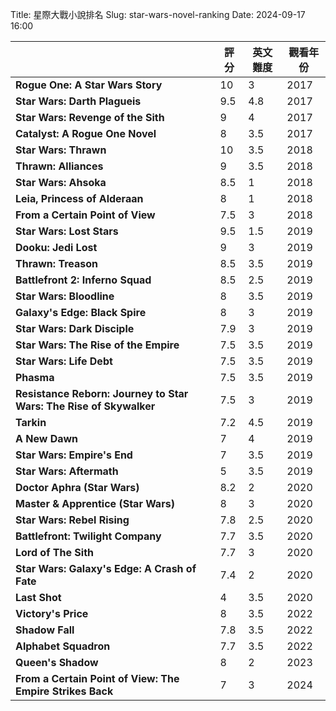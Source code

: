 Title: 星際大戰小說排名
Slug: star-wars-novel-ranking
Date: 2024-09-17 16:00

| | **評分** | **英文難度** | **觀看年份** |
| --- | --- | --- | --- |
| **Rogue One: A Star Wars Story** | 10 | 3 | 2017 |
| **Star Wars: Darth Plagueis** | 9.5 | 4.8 | 2017 |
| **Star Wars: Revenge of the Sith** | 9 | 4 | 2017 |
| **Catalyst: A Rogue One Novel** | 8| 3.5 | 2017 |
| **Star Wars: Thrawn** | 10 | 3.5 | 2018 |
| **Thrawn: Alliances** | 9| 3.5 | 2018 |
| **Star Wars: Ahsoka** | 8.5 | 1 | 2018 |
| **Leia, Princess of Alderaan** | 8| 1 | 2018 |
| **From a Certain Point of View** | 7.5 | 3 | 2018 |
| **Star Wars: Lost Stars**| 9.5 | 1.5 | 2019 |
| **Dooku: Jedi Lost** | 9| 3 | 2019 |
| **Thrawn: Treason**| 8.5 | 3.5 | 2019 |
| **Battlefront 2: Inferno Squad** | 8.5 | 2.5 | 2019 |
| **Star Wars: Bloodline** | 8| 3.5 | 2019 |
| **Galaxy's Edge: Black Spire** | 8| 3 | 2019 |
| **Star Wars: Dark Disciple**| 7.9 | 3 | 2019 |
| **Star Wars: The Rise of the Empire**| 7.5 | 3.5 | 2019 |
| **Star Wars: Life Debt** | 7.5 | 3.5 | 2019 |
| **Phasma**| 7.5 | 3.5 | 2019 |
| **Resistance Reborn: Journey to Star Wars: The Rise of Skywalker** | 7.5 | 3 | 2019 |
| **Tarkin**| 7.2 | 4.5 | 2019 |
| **A New Dawn** | 7| 4 | 2019 |
| **Star Wars: Empire's End** | 7| 3.5 | 2019 |
| **Star Wars: Aftermath** | 5| 3.5 | 2019 |
| **Doctor Aphra (Star Wars)** | 8.2 | 2 | 2020 |
| **Master & Apprentice (Star Wars)** | 8 | 3 | 2020 |
| **Star Wars: Rebel Rising** | 7.8 | 2.5 | 2020 |
| **Battlefront: Twilight Company** | 7.7 | 3.5 | 2020 |
| **Lord of The Sith** | 7.7 | 3 | 2020 |
| **Star Wars: Galaxy's Edge: A Crash of Fate** | 7.4 | 2 | 2020 |
| **Last Shot**| 4 | 3.5 | 2020 |
| **Victory's Price** | 8 | 3.5 | 2022 |
| **Shadow Fall** | 7.8 | 3.5 | 2022 |
| **Alphabet Squadron** | 7.7 | 3.5| 2022 |
| **Queen's Shadow** | 8 | 2 | 2023 |
| **From a Certain Point of View: The Empire Strikes Back** | 7 | 3 | 2024 |
